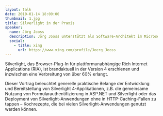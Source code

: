 ```yaml
---
layout: talk
date: 2010-01-14 18:00:00
thumbnail: 1.jpg
title: Silverlight in der Praxis
speaker:
  name: Jörg Jooss
  description: Jörg Jooss unterstützt als Software-Architekt im Microsoft Technology Center (MTC) in München Microsoft-Kunden und –Partner beim Entwurf und der Erstellung .NET-basierter Lösungen. Zu seinen Interessenschwerpunkten zählen die Entwicklung verteilter Anwendungen, Entwurfsmuster und Entwicklungsmethoden. Bevor er im Jahr 2005 zu Microsoft kam, war er über viele Jahre als Technologie-Berater für eine international führende Unternehmensberatung tätig.
  social:
    - title: xing
      url: https://www.xing.com/profile/Joerg_Jooss
---
```

Silverlight, das Browser-Plug-In für plattformunabhängige Rich Internet Applications (RIA), ist brandaktuell in der Version 4 erschienen und inzwischen eine Verbreitung von über 60% erlangt.

Dieser Vortrag beleuchtet generelle praktische Belange der Entwicklung und Bereitstellung von Silverlight 4-Applikationen, z.B. die gemeinsame Nutzung von Formularauthentifizierung in ASP.NET und Silverlight oder das Deployment von Silverlight-Anwendungen ohne in HTTP-Caching-Fallen zu tappen – Kochrezepte, die bei vielen Silverlight-Anwendungen genutzt werden können.